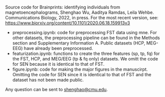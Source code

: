 Source code for 
Brainprints: identifying individuals from magnetoencephalograms, Shenghao Wu, Aaditya Ramdas, Leila Wehbe. Communications Biology, 2022, in press.
For the most recent version, see: https://www.biorxiv.org/content/10.1101/2020.06.18.159913v3 

- preprocessing.ipynb: code for preprocessing FST data using mne. For other datasets, the preprocessing pipeline can be found in the Methods section and Supplementary Information A. Public datasets (HCP, MEG-EEG) have already been preprocessed.
- featurization.ipynb: functions to create the three features (sp, tp, fq) for the FST, HCP, and MEG/EEG (tp & fq only) datasets. We omitt the code for SEN because it is identical to that of FST.
- figure.ipynb: code for making the major figures in the manuscirpt. Omitting the code for SEN since it is identical to that of FST and the dataset has not been made public.

Any question can be sent to shenghao@cmu.edu.
